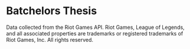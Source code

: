 # Batchelors Thesis
 Data collected from the Riot Games API. Riot Games, League of Legends, and all associated properties are trademarks or registered trademarks of Riot Games, Inc. All rights reserved.
